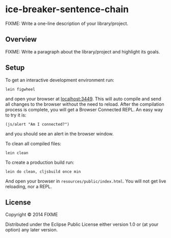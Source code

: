 # ice-breaker-sentence-chain

FIXME: Write a one-line description of your library/project.

## Overview

FIXME: Write a paragraph about the library/project and highlight its goals.

## Setup

To get an interactive development environment run:


    lein figwheel

and open your browser at [localhost:3449](http://localhost:3449/).
This will auto compile and send all changes to the browser without the
need to reload. After the compilation process is complete, you will
get a Browser Connected REPL. An easy way to try it is:

    (js/alert "Am I connected?")

and you should see an alert in the browser window.

To clean all compiled files:

    lein clean

To create a production build run:

    lein do clean, cljsbuild once min

And open your browser in `resources/public/index.html`. You will not
get live reloading, nor a REPL. 

## License

Copyright © 2014 FIXME

Distributed under the Eclipse Public License either version 1.0 or (at your option) any later version.

